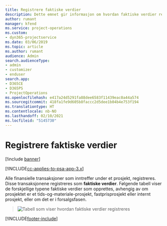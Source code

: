 ```yaml
---
title: Registrere faktiske verdier
description: Dette emnet gir informasjon om hvordan faktiske verdier registreres.
author: rumant
manager: kfend
ms.service: project-operations
ms.custom:
- dyn365-projectservice
ms.date: 03/06/2019
ms.topic: article
ms.author: rumant
audience: Admin
search.audienceType:
- admin
- customizer
- enduser
search.app:
- D365CE
- D365PS
- ProjectOperations
ms.openlocfilehash: e417a24d5291fa88dee6583f11439eac0a44a574
ms.sourcegitcommit: 418fa1fe9d605b8faccc2d5dee1b04b4e753f194
ms.translationtype: HT
ms.contentlocale: nb-NO
ms.lasthandoff: 02/10/2021
ms.locfileid: "5145730"
---
```

# <a name="recording-actuals"></a>Registrere faktiske verdier 

[!include [banner](../includes/psa-now-project-operations.md)]

[!INCLUDE[cc-applies-to-psa-app-3.x](../includes/cc-applies-to-psa-app-3x.md)]

Alle finansielle transaksjoner som inntreffer under et prosjekt, registreres. Disse transaksjonene registreres som **faktiske verdier**. Følgende tabell viser de forskjellige typene faktiske verdier som opprettes, avhengig av om prosjektet er et tids-og-materiale-prosjekt, fastprisprosjekt eller internt prosjekt, eller om det er i forsalgsfasen.

> ![Tabell som viser hvordan faktiske verdier registreres](media/advanced-table2.png)


[!INCLUDE[footer-include](../includes/footer-banner.md)]